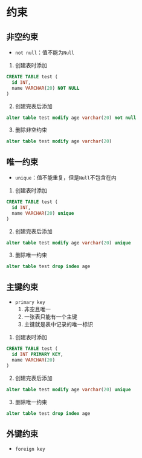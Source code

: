 # 约束

## 非空约束

- `not null`：值不能为`Null`

1. 创建表时添加

```sql
CREATE TABLE test (
  id INT,
  name VARCHAR(20) NOT NULL
)
```

2. 创建完表后添加

```sql
alter table test modify age varchar(20) not null
```

3. 删除非空约束

```sql
alter table test modify age varchar(20)
```

## 唯一约束

- `unique`：值不能重复，但是`Null`不包含在内

1. 创建表时添加

```sql
CREATE TABLE test (
  id INT,
  name VARCHAR(20) unique
)
```

2. 创建完表后添加

```sql
alter table test modify age varchar(20) unique
```

3. 删除唯一约束

```sql
alter table test drop index age
```

## 主键约束

- `primary key`
  1. 非空且唯一
  2. 一张表只能有一个主键
  3. 主键就是表中记录的唯一标识

1. 创建表时添加

```sql
CREATE TABLE test (
  id INT PRIMARY KEY,
  name VARCHAR(20)
)
```

2. 创建完表后添加

```sql
alter table test modify age varchar(20) unique
```

3. 删除唯一约束

```sql
alter table test drop index age
```

## 外键约束

- `foreign key`